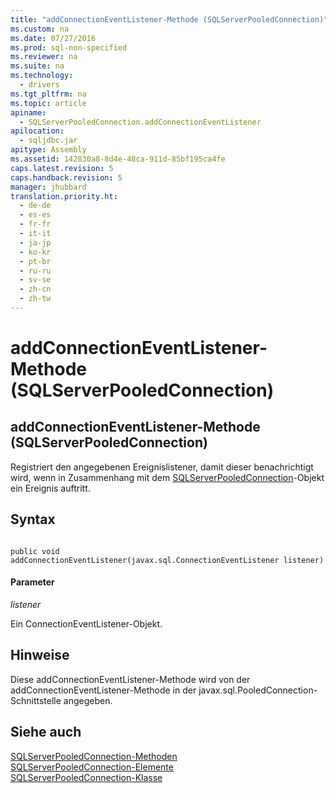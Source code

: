 ```yaml
---
title: "addConnectionEventListener-Methode (SQLServerPooledConnection)"
ms.custom: na
ms.date: 07/27/2016
ms.prod: sql-non-specified
ms.reviewer: na
ms.suite: na
ms.technology: 
  - drivers
ms.tgt_pltfrm: na
ms.topic: article
apiname: 
  - SQLServerPooledConnection.addConnectionEventListener
apilocation: 
  - sqljdbc.jar
apitype: Assembly
ms.assetid: 142830a8-8d4e-48ca-911d-85bf195ca4fe
caps.latest.revision: 5
caps.handback.revision: 5
manager: jhubbard
translation.priority.ht: 
  - de-de
  - es-es
  - fr-fr
  - it-it
  - ja-jp
  - ko-kr
  - pt-br
  - ru-ru
  - sv-se
  - zh-cn
  - zh-tw
---
```

# addConnectionEventListener-Methode (SQLServerPooledConnection)
    
## addConnectionEventListener\-Methode \(SQLServerPooledConnection\)  
 Registriert den angegebenen Ereignislistener, damit dieser benachrichtigt wird, wenn in Zusammenhang mit dem [SQLServerPooledConnection](../content/SQLServerPooledConnection-Class.md)\-Objekt ein Ereignis auftritt.  
  
## Syntax  
  
```  
  
public void addConnectionEventListener(javax.sql.ConnectionEventListener listener)  
```  
  
#### Parameter  
 *listener*  
  
 Ein ConnectionEventListener\-Objekt.  
  
## Hinweise  
 Diese addConnectionEventListener\-Methode wird von der addConnectionEventListener\-Methode in der javax.sql.PooledConnection\-Schnittstelle angegeben.  
  
## Siehe auch  
 [SQLServerPooledConnection-Methoden](../content/SQLServerPooledConnection-Methods.md)   
 [SQLServerPooledConnection-Elemente](../content/SQLServerPooledConnection-Members.md)   
 [SQLServerPooledConnection-Klasse](../content/SQLServerPooledConnection-Class.md)  
  
  